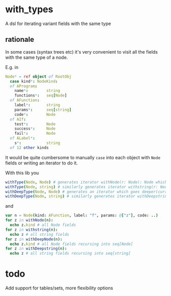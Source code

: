 # with_types

A dsl for iterating variant fields with the same type

## rationale

In some cases (syntax trees etc) it's very convenient to visit all the fields
with the same type of a node.

E.g. in 

```nim
Node* = ref object of RootObj
  case kind*: NodeKind:
  of AProgram:
    name*:        string
    functions*:   seq[Node]
  of AFunction:
    label*:       string
    params*:      seq[string]
    code*:        Node
  of AIf:
    test*:        Node
    success*:     Node
    fail*:        Node
  of ALabel*:
    s*:           string
  of 12 other kinds
```

It would be quite cumbersome to manually `case` into each object with `Node` fields or writing an 
iterator to do it.

With this lib you 

```nim
withType(Node, Node) # generates iterator withNode(r: Node): Node which returns all node subfields
withType(Node, string) # similarly generates iterator withstring(r: Node): string
withDeepType(Node, Node) # generates an iterator which goes deeper(currently only in seq): withDeepNode
withDeepType(Node, string) # similarly generates iterator withDeepstring(r: Node): string
```

and

```nim
var n = Node(kind: AFunction, label: "f", params: @["z"], code: ..)
for z in withNode(n):
  echo z.kind # all Node fields
for z in withstring(n):
  echo z # all string fields
for z in withDeepNode(n):
  echo z.kind # all Node fields recursing into seq[Node]
for z in withDeepstring(n):
  echo z # all string fields recursing into seq[string]
```

# todo

Add support for tables/sets, more flexibility options



